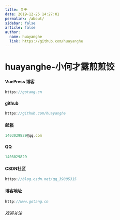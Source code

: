```yaml
---
title: 关于
date: 2019-12-25 14:27:01
permalink: /about/
sidebar: false
article: false
author:
  name: huayanghe
  link: https://github.com/huayanghe
---
```

#  huayanghe-小何才露煎煎饺



#### VuePress 博客

```js
https://gotang.cn
```



#### github

```js
https://github.com/huayanghe
```



#### 邮箱

```js
1403029829@qq.com
```



#### QQ

```js
1403029829
```



#### CSDN社区

```js
https://blog.csdn.net/qq_39005315
```

#### 博客地址

```js
http://www.gotang.cn
```


###### 欢迎关注


